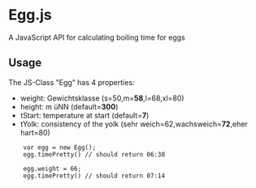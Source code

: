 # Egg.js
A JavaScript API for calculating boiling time for eggs

## Usage
The JS-Class "Egg" has 4 properties:

* weight: Gewichtsklasse (s=50,m=__58__,l=68,xl=80)
* height: m üNN (default=__300__)
* tStart: temperature at start (default=__7__)
* tYolk: consistency of the yolk (sehr weich=62,wachsweich=__72__,eher hart=80)  

```
    var egg = new Egg();
    egg.timePretty() // should return 06:38

    egg.weight = 66;
    egg.timePretty() // should return 07:14
```
